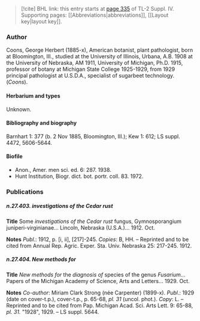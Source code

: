 > [!cite] BHL link: this entry starts at [page 335](https://www.biodiversitylibrary.org/item/103860#page/345/mode/1up) of TL-2 Suppl. IV.
> Supporting pages: [[Abbreviations|abbreviations]], [[Layout key|layout key]].

### Author

Coons, George Herbert (1885-x), American botanist, plant pathologist, born at Bloomington, III., studied at the University of Illinois, Urbana, A.B. 1908 at the University of Nebraska, AM 1911, University of Michigan, Ph.D. 1915, professor of botany at Michigan State College 1925-1929, from 1929 principal pathologist at U.S.D.A., specialist of sugarbeet technology. (*Coons*).

#### Herbarium and types

Unknown.

#### Bibliography and biography

Barnhart 1: 377 (b. 2 Nov 1885, Bloomington, III.); Kew 1: 612; LS suppl. 4472, 5606-5644.

#### Biofile

- Anon., Amer. men sci. ed. 6: 287. 1938.
- Hunt Institution, Biogr. dict. bot. portr. coll. 83. 1972.

### Publications

##### n.27.403. investigations of the Cedar rust

**Title**
Some *investigations of the Cedar rust* fungus, Gymnosporangium juniperi-virginianae... Lincoln, Nebraska (U.S.A.)... 1912. Oct.

**Notes**
*Publ*.: 1912, p. \[i, ii\], \[217\]-245. *Copies*: B, HH. – Reprinted and to be cited from Annual Rep. Agric. Exper. Sta. Univ. Nebraska 25: 217-245. 1912.

##### n.27.404. New methods for

**Title**
*New methods for* the *diagnosis of* species of the genus *Fusarium*... Papers of the Michigan Academy of Science, Arts and Letters... 1929. Oct.

**Notes**
*Co-author*: Miriam Clark Strong (née Carpenter) (1899-x).
*Publ*.: 1929 (date on cover-t.p.), cover-t.p., p. 65-68, *pl. 31* (uncol. phot.). *Copy*: L. – Reprinted and to be cited from Pap. Michigan Acad. Sci. Arts Lett. 9: 65-88, *pl. 31.* "1928", 1929. – LS suppl. 5644.

